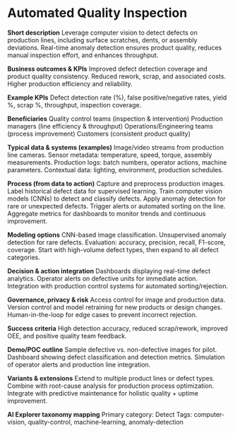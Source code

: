 # Automated Quality Inspection

**Short description**
Leverage computer vision to detect defects on production lines, including surface scratches, dents, or assembly deviations. Real-time anomaly detection ensures product quality, reduces manual inspection effort, and enhances throughput.

**Business outcomes & KPIs**
Improved defect detection coverage and product quality consistency.
Reduced rework, scrap, and associated costs.
Higher production efficiency and reliability.

**Example KPIs**
Defect detection rate (%), false positive/negative rates, yield %, scrap %, throughput, inspection coverage.

**Beneficiaries**
Quality control teams (inspection & intervention)
Production managers (line efficiency & throughput)
Operations/Engineering teams (process improvement)
Customers (consistent product quality)

**Typical data & systems (examples)**
Image/video streams from production line cameras.
Sensor metadata: temperature, speed, torque, assembly measurements.
Production logs: batch numbers, operator actions, machine parameters.
Contextual data: lighting, environment, production schedules.

**Process (from data to action)**
Capture and preprocess production images.
Label historical defect data for supervised learning.
Train computer vision models (CNNs) to detect and classify defects.
Apply anomaly detection for rare or unexpected defects.
Trigger alerts or automated sorting on the line.
Aggregate metrics for dashboards to monitor trends and continuous improvement.

**Modeling options**
CNN-based image classification.
Unsupervised anomaly detection for rare defects.
Evaluation: accuracy, precision, recall, F1-score, coverage.
Start with high-volume defect types, then expand to all defect categories.

**Decision & action integration**
Dashboards displaying real-time defect analytics.
Operator alerts on defective units for immediate action.
Integration with production control systems for automated sorting/rejection.

**Governance, privacy & risk**
Access control for image and production data.
Version control and model retraining for new products or design changes.
Human-in-the-loop for edge cases to prevent incorrect rejection.

**Success criteria**
High detection accuracy, reduced scrap/rework, improved OEE, and positive quality team feedback.

**Demo/POC outline**
Sample defective vs. non-defective images for pilot.
Dashboard showing defect classification and detection metrics.
Simulation of operator alerts and production line integration.

**Variants & extensions**
Extend to multiple product lines or defect types.
Combine with root-cause analysis for production process optimization.
Integrate with predictive maintenance for holistic quality + uptime improvement.

**AI Explorer taxonomy mapping**
Primary category: Detect
Tags: computer-vision, quality-control, machine-learning, anomaly-detection
